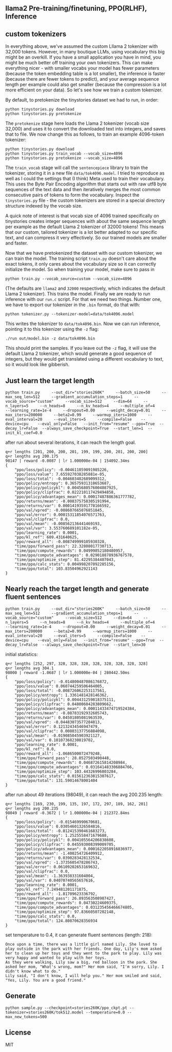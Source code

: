 ## llama2 Pre-training/finetuning, PPO(RLHF), Inference

## custom tokenizers

In everything above, we've assumed the custom Lllama 2 tokenizer with 32,000 tokens. However, in many boutique LLMs, using vocabulary this big might be an overkill. If you have a small application you have in mind, you might be much better off training your own tokenizers. This can make everything nicer - with smaller vocabs your model has fewer parameters (because the token embedding table is a lot smaller), the inference is faster (because there are fewer tokens to predict), and your average sequence length per example could also get smaller (because the compression is a lot more efficient on your data). So let's see how we train a custom tokenizer.

By default, to pretokenize the tinystories dataset we had to run, in order:

```
python tinystories.py download
python tinystories.py pretokenize
```

The `pretokenize` stage here loads the Llama 2 tokenizer (vocab size 32,000) and uses it to convert the downloaded text into integers, and saves that to file. We now change this as follows, to train an example 4096-token tokenizer:

```
python tinystories.py download
python tinystories.py train_vocab --vocab_size=4096
python tinystories.py pretokenize --vocab_size=4096
```

The `train_vocab` stage will call the `sentencepiece` library to train the tokenizer, storing it in a new file `data/tok4096.model`. I tried to reproduce as well as I could the settings that (I think) Meta used to train their vocabulary. This uses the Byte Pair Encoding algorithm that starts out with raw utf8 byte sequences of the text data and then iteratively merges the most common consecutive pairs of tokens to form the vocabulary. Inspect the `tinystories.py` file - the custom tokenizers are stored in a special directory structure indexed by the vocab size.

A quick note of interest is that vocab size of 4096 trained specifically on tinystories creates integer sequences with about the same sequence length per example as the default Llama 2 tokenizer of 32000 tokens! This means that our custom, tailored tokenizer is a lot better adapted to our specific text, and can compress it very effectively. So our trained models are smaller and faster.

Now that we have pretokenized the dataset with our custom tokenizer, we can train the model. The training script `train.py` doesn't care about the exact tokens, it only cares about the vocabulary size so it can correctly initialize the model. So when training your model, make sure to pass in

```
python train.py --vocab_source=custom --vocab_size=4096
```

(The defaults are `llama2` and `32000` respectively, which indicates the default Llama 2 tokenizer). This trains the model. Finally we are ready to run inference with our `run.c` script. For that we need two things. Number one, we have to export our tokenizer in the `.bin` format, do that with:

```
python tokenizer.py --tokenizer-model=data/tok4096.model
```

This writes the tokenizer to `data/tok4096.bin`. Now we can run inference, pointing it to this tokenizer using the `-z` flag:

```
./run out/model.bin -z data/tok4096.bin
```

This should print the samples. If you leave out the `-z` flag, it will use the default Llama 2 tokenizer, which would generate a good sequence of integers, but they would get translated using a different vocabulary to text, so it would look like gibberish.


## Just learn the target length

```
python train.py     --out_dir="stories260K"     --batch_size=50     --max_seq_len=512     --gradient_accumulation_steps=1     --vocab_source="custom"     --vocab_size=512     --dim=64     --n_layers=5     --n_heads=8     --n_kv_heads=4     --multiple_of=4     --learning_rate=1e-4     --dropout=0.00     --weight_decay=0.01     --max_iters=200000     --beta2=0.99     --warmup_iters=1000     --eval_interval=20     --eval_iters=5     --compile=False    --device=cpu    --eval_only=False   --init_from="resume" --ppo=True  --decay_lr=False  --always_save_checkpoint=True  --start_len=1  --init_kl_coef=0.0
```
after run about several iterations, it can reach the length goal.
```
q+r lengths [201, 200, 200, 201, 199, 199, 200, 201, 200, 200]
q+r lengths avg 200.175
98147 | reward -0.0087 | lr 1.000000e-04 | 154092.34ms
{
    "ppo/loss/policy": -0.004611059091985226,
    "ppo/loss/value": 7.655927038285881e-05,
    "ppo/loss/total": -0.004603402689099312,
    "ppo/policy/entropy": 0.36575931310653687,
    "ppo/policy/policykl": 0.0045680576004087925,
    "ppo/policy/clipfrac": 0.022210117429494858,
    "ppo/policy/advantages_mean": 0.00017487886361777782,
    "ppo/returns/mean": -0.008375758305191994,
    "ppo/returns/var": 0.00014193591778166592,
    "ppo/val/vpred": -0.008607665076851845,
    "ppo/val/error": 0.00015311854076571763,
    "ppo/val/clipfrac": 0.0,
    "ppo/val/mean": -0.008562136441469193,
    "ppo/val/var": 3.553760689101182e-05,
    "ppo/learning_rate": 0.0001,
    "ppo/kl_ref": 609.431640625,
    "ppo/reward_all": -0.008749999105930328,
    "time/ppo/forward_pass": 22.32808017730713,
    "time/ppo/compute_rewards": 0.04999852180480957,
    "time/ppo/compute_advantages": 0.029018878936767578,
    "time/ppo/optimize_step": 81.42295384407043,
    "time/ppo/calc_stats": 0.004998207092285156,
    "time/ppo/total": 103.83504962921143
}
```

## Nearly reach the target length and generate fluent sentences

```
python train.py     --out_dir="stories260K"     --batch_size=50     --max_seq_len=512     --gradient_accumulation_steps=1     --vocab_source="custom"     --vocab_size=512     --dim=64     --n_layers=5     --n_heads=8     --n_kv_heads=4     --multiple_of=4     --learning_rate=1e-4     --dropout=0.00     --weight_decay=0.01     --max_iters=200000     --beta2=0.99     --warmup_iters=1000     --eval_interval=20     --eval_iters=5     --compile=False    --device=cpu    --eval_only=False   --init_from="resume" --ppo=True  --decay_lr=False  --always_save_checkpoint=True  --start_len=30
```

initial statistics:
```
q+r lengths [252, 297, 328, 328, 328, 328, 328, 328, 328, 328]
q+r lengths avg 304.1
98000 | reward -1.0687 | lr 1.000000e-04 | 280442.50ms
{
    "ppo/loss/policy": -0.014800487086176872,
    "ppo/loss/value": 0.060744259506464005,
    "ppo/loss/total": -0.008726062253117561,
    "ppo/policy/entropy": 1.3361481428146362,
    "ppo/policy/policykl": 0.004431259818375111,
    "ppo/policy/clipfrac": 0.04800604283809662,
    "ppo/policy/advantages_mean": 0.00011433474719524384,
    "ppo/returns/mean": -0.08783192932605743,
    "ppo/returns/var": 0.04501805081963539,
    "ppo/val/vpred": -0.04483073577284813,
    "ppo/val/error": 0.12132434546947479,
    "ppo/val/clipfrac": 0.00803137756884098,
    "ppo/val/mean": -0.019085045903921127,
    "ppo/val/var": 0.10107368230819702,
    "ppo/learning_rate": 0.0001,
    "ppo/kl_ref": 0.0,
    "ppo/reward_all": -1.0686500072479248,
    "time/ppo/forward_pass": 28.0527503490448,
    "time/ppo/compute_rewards": 0.046872615814208984,
    "time/ppo/compute_advantages": 0.031641483306884766,
    "time/ppo/optimize_step": 103.44326996803284,
    "time/ppo/calc_stats": 0.015612363815307617,
    "time/ppo/total": 131.59014678001404
}
```
after run about 49 iterations (98049), it can reach the avg 200.235 length:
```
q+r lengths [169, 230, 199, 135, 197, 172, 297, 189, 162, 201]
q+r lengths avg 200.235
98049 | reward -0.3672 | lr 1.000000e-04 | 212372.84ms
{
    "ppo/loss/policy": -0.015469990670681,
    "ppo/loss/value": 0.03054601326584816,
    "ppo/loss/total": -0.012415390461683273,
    "ppo/policy/entropy": 1.2525558471679688,
    "ppo/policy/policykl": 0.004105564206838608,
    "ppo/policy/clipfrac": 0.045593008399009705,
    "ppo/policy/advantages_mean": 0.0001622058916836977,
    "ppo/returns/mean": -1.400254726409912,
    "ppo/returns/var": 0.0390283428132534,
    "ppo/val/vpred": -1.3735605478286743,
    "ppo/val/error": 0.06109202653169632,
    "ppo/val/clipfrac": 0.0,
    "ppo/val/mean": -1.363938331604004,
    "ppo/val/var": 0.04070740565657616,
    "ppo/learning_rate": 0.0001,
    "ppo/kl_ref": 7.249481201171875,
    "ppo/reward_all": -1.81709623336792,
    "time/ppo/forward_pass": 26.893563508987427,
    "time/ppo/compute_rewards": 0.04730224609375,
    "time/ppo/compute_advantages": 0.031235456466674805,
    "time/ppo/optimize_step": 97.83660507202148,
    "time/ppo/calc_stats": 0.0,
    "time/ppo/total": 124.80870628356934
}
```
set temperature to 0.4, it can generate fluent sentences (length: 218):
```
Once upon a time, there was a little girl named Lily. She loved to play outside in the park with her friends. One day, Lily's mom asked her to clean up her toys and they went to the park to play. Lily was very happy and wanted to play with her toys.
As they were walking, Lily saw a big, red balloon in the park. She asked her mom, "What's wrong, mom?" Her mom said, "I'm sorry, Lily. I didn't know what to do."
Lily said, "I don't know, I will help you." Her mom smiled and said, "Yes, Lily. You are a good friend."
```
## Generate
```
python sample.py --checkpoint=stories260K/ppo_ckpt.pt --tokenizer=stories260K/tok512.model --temperature=0.0 --max_new_tokens=500
```
## License

MIT
